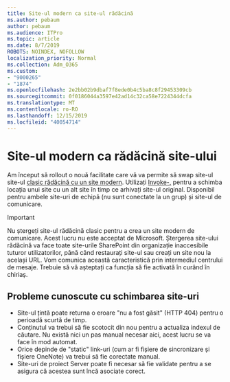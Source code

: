 ```yaml
---
title: Site-ul modern ca site-ul rădăcină
ms.author: pebaum
author: pebaum
ms.audience: ITPro
ms.topic: article
ms.date: 8/7/2019
ROBOTS: NOINDEX, NOFOLLOW
localization_priority: Normal
ms.collection: Adm_O365
ms.custom:
- "9000265"
- "1874"
ms.openlocfilehash: 2e2bb02b9dbaf7f8ede0b4c5ba8c8f29453309cb
ms.sourcegitcommit: 0f0186044a3597e42ad14c32ca58e7224344dcfa
ms.translationtype: MT
ms.contentlocale: ro-RO
ms.lasthandoff: 12/15/2019
ms.locfileid: "40054714"
---
```

# <a name="modern-site-as-root-site"></a>Site-ul modern ca rădăcină site-ului

Am început să rollout o nouă facilitate care vă va permite să swap site-ul site-ul [clasic rădăcină cu un site modern](https://docs.microsoft.com/sharepoint/modern-root-site). Utilizați [Invoke-,](https://docs.microsoft.com/powershell/module/sharepoint-online/invoke-spositeswap?view=sharepoint-ps) pentru a schimba locația unui site cu un alt site în timp ce arhivați site-ul original. Disponibil pentru ambele site-uri de echipă (nu sunt conectate la un grup) și site-ul de comunicare.

>[!Important]
> Nu ștergeți site-ul rădăcină clasic pentru a crea un site modern de comunicare. Acest lucru nu este acceptat de Microsoft. Ștergerea site-ului rădăcină va face toate site-urile SharePoint din organizație inaccesibile tuturor utilizatorilor, până când restaurați site-ul sau creați un site nou la același URL. Vom comunica această caracteristică prin intermediul centrului de mesaje. Trebuie să vă așteptați ca funcția să fie activată în curând în chiriaș.

## <a name="known-issues-with-swapping-sites"></a>Probleme cunoscute cu schimbarea site-uri
- Site-ul țintă poate returna o eroare "nu a fost găsit" (HTTP 404) pentru o perioadă scurtă de timp.
- Conținutul va trebui să fie scotocit din nou pentru a actualiza indexul de căutare. Nu există nici un pas manual necesar aici, acest lucru se va face în mod automat.
- Orice depinde de "static" link-uri (cum ar fi fișiere de sincronizare și fișiere OneNote) va trebui să fie corectate manual.
- Site-uri de proiect Server poate fi necesar să fie validate pentru a se asigura că acestea sunt încă asociate corect. 
